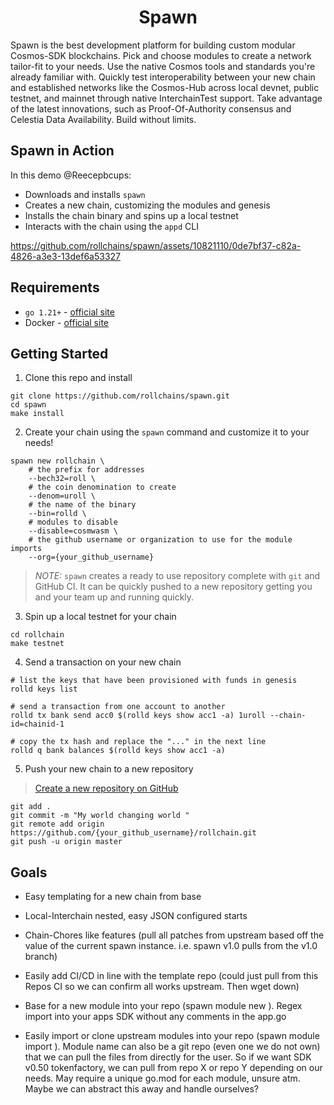 <div align="center">
  <h1>Spawn</h1>
</div>

Spawn is the best development platform for building custom modular Cosmos-SDK blockchains. Pick and choose modules to create a network tailor-fit to your needs. Use the native Cosmos tools and standards you're already familiar with. Quickly test interoperability between your new chain and established networks like the Cosmos-Hub across local devnet, public testnet, and mainnet through native InterchainTest support. Take advantage of the latest innovations, such as Proof-Of-Authority consensus and Celestia Data Availability. Build without limits.

## Spawn in Action

In this demo @Reecepbcups:
- Downloads and installs `spawn`
- Creates a new chain, customizing the modules and genesis
- Installs the chain binary and spins up a local testnet
- Interacts with the chain using the `appd` CLI

https://github.com/rollchains/spawn/assets/10821110/0de7bf37-c82a-4826-a3e3-13def6a53327

## Requirements

- `go 1.21+` - [official site](https://go.dev/doc/install)
- Docker - [official site](https://docs.docker.com/get-docker/)

## Getting Started
1. Clone this repo and install

```shell
git clone https://github.com/rollchains/spawn.git
cd spawn
make install
```

2. Create your chain using the `spawn` command and customize it to your needs!

```shell
spawn new rollchain \ 
    # the prefix for addresses
    --bech32=roll \
    # the coin denomination to create
    --denom=uroll \ 
    # the name of the binary
    --bin=rolld \ 
    # modules to disable
    --disable=cosmwasm \
    # the github username or organization to use for the module imports 
    --org={your_github_username}
```

> *NOTE:* `spawn` creates a ready to use repository complete with `git` and GitHub CI. It can be quickly pushed to a new repository getting you and your team up and running quickly.

3. Spin up a local testnet for your chain

```shell
cd rollchain
make testnet
```

4. Send a transaction on your new chain

```shell
# list the keys that have been provisioned with funds in genesis
rolld keys list

# send a transaction from one account to another
rolld tx bank send acc0 $(rolld keys show acc1 -a) 1uroll --chain-id=chainid-1

# copy the tx hash and replace the "..." in the next line
rolld q bank balances $(rolld keys show acc1 -a)
```

5. Push your new chain to a new repository

> [Create a new repository on GitHub](https://github.com/new)

```shell
git add .
git commit -m "My world changing world "
git remote add origin https://github.com/{your_github_username}/rollchain.git
git push -u origin master
```

## Goals

- Easy templating for a new chain from base

- Local-Interchain nested, easy JSON configured starts

- Chain-Chores like features (pull all patches from upstream based off the value of the current spawn instance. i.e. spawn v1.0 pulls from the v1.0 branch)

- Easily add CI/CD in line with the template repo (could just pull from this Repos CI so we can confirm all works upstream. Then wget down)

- Base for a new module into your repo (spawn module new <module-name>). Regex import into your apps SDK without any comments in the app.go

- Easily import or clone upstream modules into your repo (spawn module import <module-name>). Module name can also be a git repo (even one we do not own) that we can pull the files from directly for the user. So if we want SDK v0.50 tokenfactory, we can pull from repo X or repo Y depending on our needs. May require a unique go.mod for each module, unsure atm. Maybe we can abstract this away and handle ourselves?
